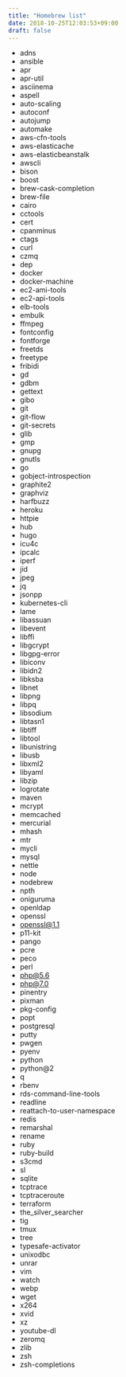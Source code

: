```yaml
---
title: "Homebrew list"
date: 2018-10-25T12:03:53+09:00
draft: false
---
```

- adns
- ansible
- apr
- apr-util
- asciinema
- aspell
- auto-scaling
- autoconf
- autojump
- automake
- aws-cfn-tools
- aws-elasticache
- aws-elasticbeanstalk
- awscli
- bison
- boost
- brew-cask-completion
- brew-file
- cairo
- cctools
- cert
- cpanminus
- ctags
- curl
- czmq
- dep
- docker
- docker-machine
- ec2-ami-tools
- ec2-api-tools
- elb-tools
- embulk
- ffmpeg
- fontconfig
- fontforge
- freetds
- freetype
- fribidi
- gd
- gdbm
- gettext
- gibo
- git
- git-flow
- git-secrets
- glib
- gmp
- gnupg
- gnutls
- go
- gobject-introspection
- graphite2
- graphviz
- harfbuzz
- heroku
- httpie
- hub
- hugo
- icu4c
- ipcalc
- iperf
- jid
- jpeg
- jq
- jsonpp
- kubernetes-cli
- lame
- libassuan
- libevent
- libffi
- libgcrypt
- libgpg-error
- libiconv
- libidn2
- libksba
- libnet
- libpng
- libpq
- libsodium
- libtasn1
- libtiff
- libtool
- libunistring
- libusb
- libxml2
- libyaml
- libzip
- logrotate
- maven
- mcrypt
- memcached
- mercurial
- mhash
- mtr
- mycli
- mysql
- nettle
- node
- nodebrew
- npth
- oniguruma
- openldap
- openssl
- openssl@1.1
- p11-kit
- pango
- pcre
- peco
- perl
- php@5.6
- php@7.0
- pinentry
- pixman
- pkg-config
- popt
- postgresql
- putty
- pwgen
- pyenv
- python
- python@2
- q
- rbenv
- rds-command-line-tools
- readline
- reattach-to-user-namespace
- redis
- remarshal
- rename
- ruby
- ruby-build
- s3cmd
- sl
- sqlite
- tcptrace
- tcptraceroute
- terraform
- the_silver_searcher
- tig
- tmux
- tree
- typesafe-activator
- unixodbc
- unrar
- vim
- watch
- webp
- wget
- x264
- xvid
- xz
- youtube-dl
- zeromq
- zlib
- zsh
- zsh-completions